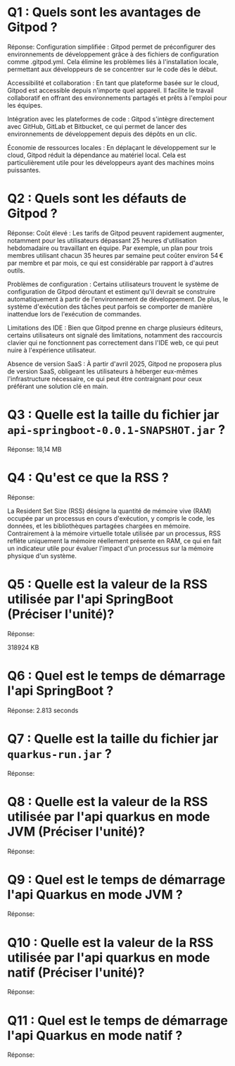 # Q1 : Quels sont  les avantages de Gitpod ?
Réponse: 
Configuration simplifiée : Gitpod permet de préconfigurer des environnements de développement grâce à des fichiers de configuration comme .gitpod.yml. Cela élimine les problèmes liés à l'installation locale, permettant aux développeurs de se concentrer sur le code dès le début.

Accessibilité et collaboration : En tant que plateforme basée sur le cloud, Gitpod est accessible depuis n'importe quel appareil. Il facilite le travail collaboratif en offrant des environnements partagés et prêts à l'emploi pour les équipes.

Intégration avec les plateformes de code : Gitpod s'intègre directement avec GitHub, GitLab et Bitbucket, ce qui permet de lancer des environnements de développement depuis des dépôts en un clic.

Économie de ressources locales : En déplaçant le développement sur le cloud, Gitpod réduit la dépendance au matériel local. Cela est particulièrement utile pour les développeurs ayant des machines moins puissantes. 

# Q2 : Quels sont les défauts de Gitpod ?
Réponse:
Coût élevé : Les tarifs de Gitpod peuvent rapidement augmenter, notamment pour les utilisateurs dépassant 25 heures d'utilisation hebdomadaire ou travaillant en équipe. Par exemple, un plan pour trois membres utilisant chacun 35 heures par semaine peut coûter environ 54 € par membre et par mois, ce qui est considérable par rapport à d'autres outils. 

Problèmes de configuration : Certains utilisateurs trouvent le système de configuration de Gitpod déroutant et estiment qu'il devrait se construire automatiquement à partir de l'environnement de développement. De plus, le système d'exécution des tâches peut parfois se comporter de manière inattendue lors de l'exécution de commandes. 

Limitations des IDE : Bien que Gitpod prenne en charge plusieurs éditeurs, certains utilisateurs ont signalé des limitations, notamment des raccourcis clavier qui ne fonctionnent pas correctement dans l'IDE web, ce qui peut nuire à l'expérience utilisateur. 

Absence de version SaaS : À partir d'avril 2025, Gitpod ne proposera plus de version SaaS, obligeant les utilisateurs à héberger eux-mêmes l'infrastructure nécessaire, ce qui peut être contraignant pour ceux préférant une solution clé en main.

# Q3 : Quelle est la taille du fichier jar `api-springboot-0.0.1-SNAPSHOT.jar` ?
Réponse:
18,14 MB


# Q4 : Qu'est ce que  la RSS ?
Réponse:

La Resident Set Size (RSS) désigne la quantité de mémoire vive (RAM) occupée par un processus en cours d'exécution, y compris le code, les données, et les bibliothèques partagées chargées en mémoire. Contrairement à la mémoire virtuelle totale utilisée par un processus, RSS reflète uniquement la mémoire réellement présente en RAM, ce qui en fait un indicateur utile pour évaluer l'impact d'un processus sur la mémoire physique d'un système.

# Q5 : Quelle est la valeur de la RSS utilisée par l'api SpringBoot (Préciser l'unité)?
Réponse:

318924 KB

# Q6 : Quel est le temps de démarrage l'api SpringBoot ?
Réponse:
2.813 seconds
# Q7 : Quelle est la taille du fichier jar `quarkus-run.jar` ?
Réponse:

# Q8 : Quelle est la valeur de la RSS utilisée par l'api quarkus en mode JVM (Préciser l'unité)?
Réponse:

# Q9 : Quel est le temps de démarrage l'api Quarkus en mode JVM ?
Réponse:

# Q10 : Quelle est la valeur de la RSS utilisée par l'api quarkus en mode natif (Préciser l'unité)?
Réponse:

# Q11 : Quel est le temps de démarrage l'api Quarkus en mode natif ?
Réponse: